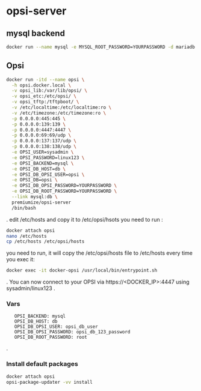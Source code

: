 # opsi-server

## mysql backend
```bash
docker run --name mysql -e MYSQL_ROOT_PASSWORD=YOURPASSWORD -d mariadb:latest
```
## Opsi
```bash
docker run -itd --name opsi \
  -h opsi.docker.local \
  -v opsi_lib:/var/lib/opsi/ \
  -v opsi_etc:/etc/opsi/ \
  -v opsi_tftp:/tftpboot/ \
  -v /etc/localtime:/etc/localtime:ro \
  -v /etc/timezone:/etc/timezone:ro \
  -p 0.0.0.0:445:445 \
  -p 0.0.0.0:139:139 \
  -p 0.0.0.0:4447:4447 \
  -p 0.0.0.0:69:69/udp \
  -p 0.0.0.0:137:137/udp \
  -p 0.0.0.0:138:138/udp \
  -e OPSI_USER=sysadmin \
  -e OPSI_PASSWORD=linux123 \
  -e OPSI_BACKEND=mysql \
  -e OPSI_DB_HOST=db \
  -e OPSI_DB_OPSI_USER=opsi \
  -e OPSI_DB=opsi \
  -e OPSI_DB_OPSI_PASSWORD=YOURPASSWORD \
  -e OPSI_DB_ROOT_PASSWORD=YOURPASSWORD \
  --link mysql:db \
  premiumize/opsi-server
  /bin/bash
```
.
edit /etc/hosts and copy it to /etc/opsi/hsots
you need to run :
```bash
docker attach opsi
nano /etc/hosts
cp /etc/hosts /etc/opsi/hosts
```
you need to run, it will copy the /etc/opsi/hosts file to /etc/hosts every time you exec it:
```bash
docker exec -it docker-opsi /usr/local/bin/entrypoint.sh
```
.
You can now connect to your OPSI via https://<DOCKER_IP>:4447 using sysadmin/linux123
.
### Vars
       OPSI_BACKEND: mysql
       OPSI_DB_HOST: db
       OPSI_DB_OPSI_USER: opsi_db_user
       OPSI_DB_OPSI_PASSWORD: opsi_db_123_password
       OPSI_DB_ROOT_PASSWORD: root
.       
### Install default packages
```bash
docker attach opsi
opsi-package-updater -vv install
```
